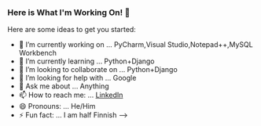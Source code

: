 ### Here is What I'm Working On! 👋



Here are some ideas to get you started:

- 🔭 I’m currently working on ... PyCharm,Visual Studio,Notepad++,MySQL Workbench
- 🌱 I’m currently learning ... Python+Django
- 👯 I’m looking to collaborate on ... Python+Django
- 🤔 I’m looking for help with ... Google
- 💬 Ask me about ... Anything
- 📫 How to reach me: ... [LinkedIn](https://www.linkedin.com/in/aa-nadim/)
- 😄 Pronouns: ... He/Him
- ⚡ Fun fact: ... I am half Finnish
-->
